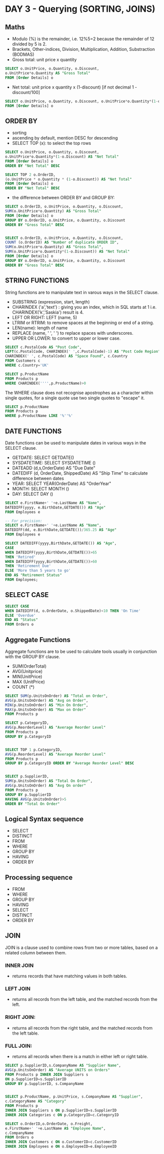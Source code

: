 # DAY 3 - Querying (SORTING, JOINS)

## Maths
- Modulo (%) is the remainder, i.e. 12%5=2 because the remainder of 12 divided by 5 is 2.
- Brackets, Other-indices, Division, Multiplication, Addition, Substraction (BODMAS)
- Gross total: unit price x quantity
```SQL
SELECT o.UnitPrice, o.Quantity, o.Discount,
o.UnitPrice*o.Quantity AS "Gross Total"
FROM [Order Details] o
```
- Net total: unit price x quantity x (1-discount) [if not decimal 1 - discount/100]
```SQL
SELECT o.UnitPrice, o.Quantity, o.Discount, o.UnitPrice*o.Quantity*(1-o.Discount) AS "Net Total"
FROM [Order Details] o
```

## ORDER BY
- sorting
- ascending by default, mention DESC for descending
- SELECT TOP (x): to select the top rows

```SQL
SELECT o.UnitPrice, o.Quantity, o.Discount,
o.UnitPrice*o.Quantity*(1-o.Discount) AS "Net Total"
FROM [Order Details] o
ORDER BY "Net Total" DESC

SELECT TOP 2 o.OrderID,
(o.UnitPrice * o.Quantity * (1-o.Discount)) AS "Net Total"
FROM [Order Details] o
ORDER BY "Net Total" DESC
```
- the difference between ORDER BY and GROUP BY:
```SQL
SELECT o.OrderID, o.UnitPrice, o.Quantity, o.Discount,
SUM(o.UnitPrice*o.Quantity) AS "Gross Total"
FROM [Order Details] o
GROUP BY o.OrderID, o.UnitPrice, o.Quantity, o.Discount
ORDER BY "Gross Total" DESC


SELECT o.OrderID, o.UnitPrice, o.Quantity, o.Discount,
COUNT (o.OrderID) AS "Number of duplicate ORDER ID",
SUM(o.UnitPrice*o.Quantity) AS "Gross Total",
SUM(o.UnitPrice*o.Quantity*(1-o.Discount)) AS "Net Total"
FROM [Order Details] o
GROUP BY o.OrderID, o.UnitPrice, o.Quantity, o.Discount
ORDER BY "Gross Total" DESC
```

## STRING FUNCTIONS
String functions are to manipulate text in varous ways in the SELECT clause.
- SUBSTRING (expression, start, length)
- CHARINDEX ('a','text') : giving you an index, which in SQL starts at 1 i.e. CHARINDEX('k','Saskia') result is 4.
- LEFT OR RIGHT: LEFT (name, 5)
- LTRIM or RTRIM: to remove spaces at the beginning or end of a string. 
- LEN(name): length of name
- REPLACE (name, ' ', ' ') to replace spaces with underscores. 
- UPPER OR LOWER: to convert to upper or lower case. 

```SQL
SELECT c.PostalCode AS "Post Code",
LEFT(c.PostalCode, CHARINDEX(' ',c.PostalCode)-1) AS "Post Code Region",
CHARINDEX(' ', c.PostalCode) AS "Space Found", c.Country
FROM Customers c
WHERE c.Country='UK'

SELECT p.ProductName
FROM Products p
WHERE CHARINDEX('''',p.ProductName)>0
```
The WHERE clause does not recognise apostrophes as a character within single quotes, for a single quote use two single quotes to "escape" it.

```SQL
SELECT p.ProductName
FROM Products p
WHERE p.ProductName LIKE '%''%'
```

## DATE FUNCTIONS
Date functions can be used to manipulate dates in various ways in the SELECT clause. 
- GETDATE: SELECT GETDATE()
- SYSDATETIME: SELECT SYSDATETIME ()
- DATEADD (d,s,OrderDate) AS "Due Date"
- DATEDIFF (d, OrderDate, ShippedDate) AS "Ship Time" to calculate difference between dates
- YEAR: SELECT YEAR(OrderDate) AS "OrderYear"
- MONTH: SELECT MONTH ()
- DAY: SELECT DAY ()

```SQL
SELECT e.FirstName+' '+e.LastName AS "Name",
DATEDIFF(yyyy, e.BirthDate,GETDATE()) AS "Age"
FROM Employees e

-- For precision:
SELECT e.FirstName+' '+e.LastName AS "Name",
DATEDIFF(dd, e.BirthDate,GETDATE())/365.25 AS "Age"
FROM Employees e

SELECT DATEDIFF(yyyy,BirthDate,GETDATE()) AS "Age",
CASE
WHEN DATEDIFF(yyyy,BirthDate,GETDATE())>65
THEN 'Retired'
WHEN DATEDIFF(yyyy,BirthDate,GETDATE())>60
THEN 'Retirement Due'
ELSE 'More than 5 years to go'
END AS "Retirement Status"
FROM Employees;
```
## SELECT CASE
```SQL
SELECT CASE
WHEN DATEDIFF(d, o.OrderDate, o.ShippedDate)<10 THEN 'On Time'
ELSE 'Overdue'
END AS "Status"
FROM Orders o
```

## Aggregate Functions
Aggregate functions are to be used to calculate tools usually in conjunction with the GROUP BY clause.
- SUM(OrderTotal)
- AVG(Unitprice)
- MIN(UnitPrice)
- MAX (UnitPrice)
- COUNT (*)
```SQL
SELECT SUM(p.UnitsOnOrder) AS "Total on Order",
AVG(p.UnitsOnOrder) AS "Avg on Order",
MIN(p.UnitsOnOrder) AS "Min On Order",
MAX(p.UnitsOnOrder) AS "Max on Order"
FROM Products p

SELECT p.CategoryID,
AVG(p.ReorderLevel) AS "Average Reorder Level"
FROM Products p
GROUP BY p.CategoryID


SELECT TOP 1 p.CategoryID,
AVG(p.ReorderLevel) AS "Average Reorder Level"
FROM Products p
GROUP BY p.CategoryID ORDER BY "Average Reorder Level" DESC


SELECT p.SupplierID,
SUM(p.UnitsOnOrder) AS "Total On Order",
AVG(p.UnitsOnOrder) AS "Avg On order"
FROM Products p
GROUP BY p.SupplierID
HAVING AVG(p.UnitsOnOrder)>5
ORDER BY "Total On Order"
```

## Logical Syntax sequence
- SELECT
- DISTINCT
- FROM
- WHERE
- GROUP BY
- HAVING
- ORDER BY

## Processing sequence
- FROM
- WHERE
- GROUP BY
- HAVING
- SELECT
- DISTINCT
- ORDER BY

## JOIN
JOIN is a clause used to combine rows from two or more tables, based on a related column between them. 
### INNER JOIN
- returns records that have matching values in both tables. 
### LEFT JOIN
- returns all records from the left table, and the matched records from the left. 
### RIGHT JOIN:
- returns all records from the right table, and the matched records from the left table. 
### FULL JOIN:
- returns all records when there is a match in either left or right table. 

```SQL
SELECT p.SupplierID,s.CompanyName AS "Supplier Name",
AVG(p.UnitsOnOrder) AS "Average UNITS on Orders"
FROM Products p INNER JOIN Suppliers s
ON p.SupplierID=s.SupplierID
GROUP BY p.SupplierID, s.CompanyName


SELECT p.ProductName, p.UnitPrice, s.CompanyName AS "Supplier",
c.CategoryName AS "Category"
FROM Products p
INNER JOIN Suppliers s ON p.SupplierID=s.SupplierID
INNER JOIN Categories c ON p.CategoryID=c.CategoryID

SELECT o.OrderID,o.OrderDate, o.Freight,
e.FirstName+' '+e.LastName AS "Employee Name",
c.CompanyName
FROM Orders o
INNER JOIN Customers c ON o.CustomerID=c.CustomerID
INNER JOIN Employees e ON o.EmployeeID=e.EmployeeID

```


